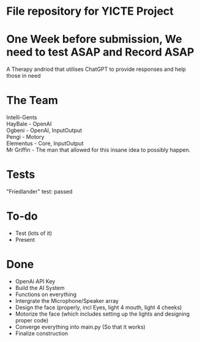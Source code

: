 # File repository for YICTE Project
# One Week before submission, We need to test ASAP and Record ASAP
A Therapy andriod that utilises ChatGPT to provide responses and help those in need

# The Team
Intelli-Gents <br>
HayBale - OpenAI <br>
Ogbeni - OpenAI, InputOutput <br>
Pengi - Motory<br>
Elementus - Core, InputOutput <br>
Mr Griffin - The man that allowed for this insane idea to possibly happen. <br>
# Tests
"Friedlander" test: passed


# To-do
* Test (lots of it)
* Present

# Done
* OpenAi API Key
* Build the AI System
* Functions on everything
* Intergrate the Microphone/Speaker array
* Design the face (properly, incl Eyes, light 4 mouth, light 4 cheeks)
* Motorize the face (which includes setting up the lights and designing proper code)
* Converge everything into main.py (So that it works)
* Finalize construction
